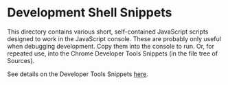 # Development Shell Snippets

This directory contains various short, self-contained JavaScript scripts
designed to work in the JavaScript console. These are probably only
useful when debugging development. Copy them into the console to run.
Or, for repeated use, into the Chrome Developer Tools Snippets (in the
file tree of Sources).

See details on the Developer Tools Snippets
[here](https://developers.google.com/web/tools/chrome-devtools/snippets).

